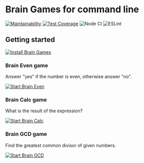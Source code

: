 # Brain Games for command line

[![Maintainability](https://api.codeclimate.com/v1/badges/a99a88d28ad37a79dbf6/maintainability)](https://codeclimate.com/github/codeclimate/codeclimate/maintainability) [![Test Coverage](https://api.codeclimate.com/v1/badges/a99a88d28ad37a79dbf6/test_coverage)](https://codeclimate.com/github/codeclimate/codeclimate/test_coverage) ![Node CI](https://github.com/cgehuzi/hexlet-frontend-1/workflows/Node%20CI/badge.svg) ![ESLint](https://github.com/cgehuzi/hexlet-frontend-1/workflows/ESLint/badge.svg)

## Getting started

[![Install Brain Games](https://asciinema.org/a/58In28w1MkuXyxg1PDEy6xjkN.svg)](https://asciinema.org/a/58In28w1MkuXyxg1PDEy6xjkN)

### Brain Even game

Answer "yes" if the number is even, otherwise answer "no".

[![Start Brain Even](https://asciinema.org/a/pqw3cTPpraRJ5bLSmDojV9Mi5.svg)](https://asciinema.org/a/pqw3cTPpraRJ5bLSmDojV9Mi5)

### Brain Calc game

What is the result of the expression?

[![Start Brain Calc](https://asciinema.org/a/slNDWlw5lQKBtDqYdcczjU02J.svg)](https://asciinema.org/a/slNDWlw5lQKBtDqYdcczjU02J)

### Brain GCD game

Find the greatest common divisor of given numbers.

[![Start Brain GCD](https://asciinema.org/a/x8DkP9B4uQn1wTtmcEWz5Xcdi.svg)](https://asciinema.org/a/x8DkP9B4uQn1wTtmcEWz5Xcdi)
